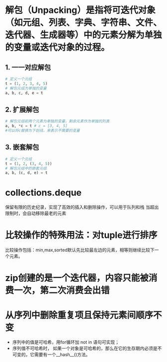 # 解包（Unpacking）是指将可迭代对象（如元组、列表、字典、字符串、文件、迭代器、生成器等）中的元素分解为单独的变量或迭代对象的过程。
## 1. 一一对应解包
```python
# 定义一个元组
t = (1, 2, 3, 4, 5)
# 解包元组为单独的变量
a, b, c, d, e = t
```
## 2. 扩展解包
```python
# 解包元组前两个元素为单独的变量，剩余元素作为单独的列表
a, b, *c = t # c = [3, 4, 5]
#可以将c替换为下划线，来表示不需要的变量
```
## 3. 嵌套解包
```python
# 定义一个元组
t = (1, 2, (3, 4, 5))
# 解包元组中的嵌套元组
a, b, (c, d, e) = t
```
# collections.deque
保留有限的历史纪录，实现了高效的插入和删除操作，可以用于队列和栈
当超出限制时，会自动移除最老的元素

# 比较操作的特殊用法：对tuple进行排序
比较操作包括：min,max,sorted默认先比较最左边的元素，相等则继续比较下一个元素。

# zip创建的是一个迭代器，内容只能被消费一次，第二次消费会出错

# 从序列中删除重复项且保持元素间顺序不变
- 序列中的值是可哈希，用for循环加 not in 语句可实现；
- 序列值不可哈希时，
如果一个对象是可哈希的，那么在它的生存期内必须是不可变的，它需要有一个__hash__()方法。

# 
